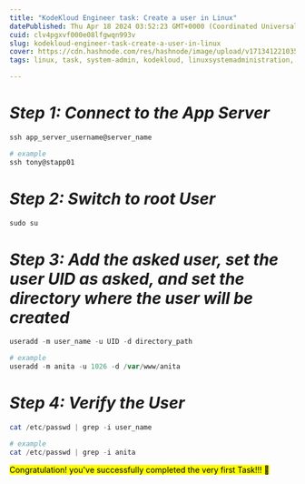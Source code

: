 ```yaml
---
title: "KodeKloud Engineer task: Create a user in Linux"
datePublished: Thu Apr 18 2024 03:52:23 GMT+0000 (Coordinated Universal Time)
cuid: clv4pgxvf000e08lfgwqn993v
slug: kodekloud-engineer-task-create-a-user-in-linux
cover: https://cdn.hashnode.com/res/hashnode/image/upload/v1713412210354/6d17d6da-aa8a-49e3-bbed-74a837c0d3f9.png
tags: linux, task, system-admin, kodekloud, linuxsystemadministration, systemadministration, kodekloudengineer, kodekloudtasks, linuxnetworking-networkconfiguration-networkdiagnostics-sysadmintips-linuxcommands, linux-unix-processes-systemadministration-processmanagement-foregroundprocesses-backgroundprocesses-processtypes-daemonprocesses-terminalcommands-systemresources-operatingsystems

---
```


# ***Step 1: Connect to the App Server***

```powershell
ssh app_server_username@server_name

# example
ssh tony@stapp01
```

# *Step 2: Switch to root User*

```powershell
sudo su
```

# *Step 3: Add the asked user, set the user UID as asked, and set the directory where the user will be created*

```powershell
useradd -m user_name -u UID -d directory_path

# example
useradd -m anita -u 1026 -d /var/www/anita
```

# *Step 4: Verify the User*

```powershell
cat /etc/passwd | grep -i user_name

# example
cat /etc/passwd | grep -i anita
```

<mark>Congratulation! you've successfully completed the very first Task!!! 🎉</mark>